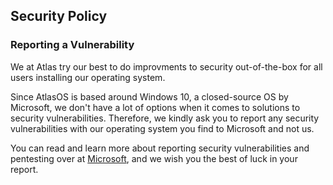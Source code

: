 ## Security Policy

### Reporting a Vulnerability

We at Atlas try our best to do improvments to security out-of-the-box for all users installing our operating system.

Since AtlasOS is based around Windows 10, a closed-source OS by Microsoft, we don't have a lot of options when it comes to solutions to security vulnerabilities. Therefore, we kindly ask you to report any security vulnerabilities with our operating system you find to Microsoft and not us. 

You can read and learn more about reporting security vulnerabilities and pentesting over at [Microsoft](https://www.microsoft.com/en-us/msrc/faqs-report-an-issue), and we wish you the best of luck in your report.
